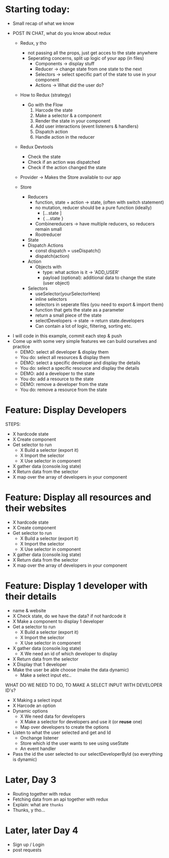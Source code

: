 # Starting today:

- Small recap of what we know
- POST IN CHAT, what do you know about redux

  - Redux, y tho

    - not passing all the props, just get acces to the state anywhere
    - Seperating concerns, split up logic of your app (in files)
      - Components -> display stuff
      - Reducer -> change state from one state to the next
      - Selectors -> select specific part of the state to use in your component
      - Actions -> What did the user do?

  - How to Redux (strategy)
    - Go with the Flow
      1. Harcode the state
      2. Make a selector & a component
      3. Render the state in your component
      4. Add user interactions (event listeners & handlers)
      5. Dispatch action
      6. Handle action in the reducer
  - Redux Devtools
    - Check the state
    - Check if an action was dispatched
    - Check if the action changed the state
  - Provider -> Makes the Store available to our app
  - Store
    - Reducers
      - function, state + action -> state, (often with switch statement)
      - no mutation, reducer should be a pure function (ideally)
        - [...state ]
        - { ...state }
      - Combinereducers -> have multiple reducers, so reducers remain small
      - Rootreducer
    - State
    - Dispatch Actions
      - const dispatch = useDispatch()
      - dispatch(action)
    - Action
      - Objects with
        - type: what action is it -> 'ADD_USER'
        - payload (optional): additional data to change the state (user object)
    - Selectors
      - useSelector(yourSelectorHere)
      - inline selectors
      - selectors in seperate files (you need to export & import them)
      - function that gets the state as a parameter
      - return a small piece of the state
      - selectDevelopers -> state -> return state.developers
      - Can contain a lot of logic, filtering, sorting etc.

* I will code in this example, commit each step & push
* Come up with some very simple features we can build ourselves and practice
  - DEMO: select all developer & display them
  - You do: select all resources & display them
  - DEMO: select a specific developer and display the details
  - You do: select a specific resource and display the details
  - DEMO: add a developer to the state
  - You do: add a resource to the state
  - DEMO: remove a developer from the state
  - You do: remove a resource from the state

# Feature: Display Developers

STEPS:

- X hardcode state
- X Create component
- Get selector to run
  - X Build a selector (export it)
  - X Import the selector
  - X Use selector in component
- X gather data (console.log state)
- X Return data from the selector
- X map over the array of developers in your component

# Feature: Display all resources and their websites

- X hardcode state
- X Create component
- Get selector to run
  - X Build a selector (export it)
  - X Import the selector
  - X Use selector in component
- X gather data (console.log state)
- X Return data from the selector
- X map over the array of developers in your component

# Feature: Display 1 developer with their details

- name & website
- X Check state, do we have the data? if not hardcode it
- X Make a component to display 1 developer
- Get a selector to run
  - X Build a selector (export it)
  - X Import the selector
  - X Use selector in component
- X gather data (console.log state)
  - X We need an id of which developer to display
- X Return data from the selector
- X Display that 1 developer
- Make the user be able choose (make the data dynamic)
  - Make a select input etc..

WHAT DO WE NEED TO DO, TO MAKE A SELECT INPUT WITH DEVELOPER ID's?

- X Making a select input
- X Harcode an option
- Dynamic options
  - X We need data for developers
  - X Make a selector for developers and use it (or **reuse** one)
  - Map over developers to create the options
- Listen to what the user selected and get and Id
  - Onchange listener
  - Store which id the user wants to see using useState
  - An event handler
- Pass the id the user selected to our selectDeveloperById (so everything is dynamic)

# Later, Day 3

- Routing together with redux
- Fetching data from an api together with redux
- Explain: what are `thunks`
- Thunks, y tho...

# Later, later Day 4

- Sign up / Login
- post requests
